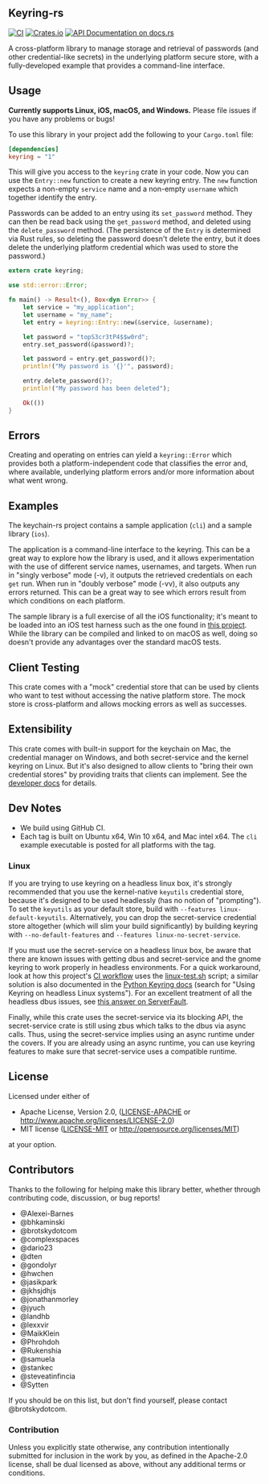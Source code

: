 ## Keyring-rs
[![CI](https://github.com/hwchen/keyring-rs/actions/workflows/build.yaml/badge.svg)](https://github.com/hwchen/keyring-rs/actions?query=workflow%3Abuild)
[![Crates.io](https://img.shields.io/crates/v/keyring.svg?style=flat-square)](https://crates.io/crates/keyring)
[![API Documentation on docs.rs](https://docs.rs/keyring/badge.svg)](https://docs.rs/keyring)

A cross-platform library to manage storage and retrieval of passwords (and other credential-like secrets) in the underlying platform secure store, with a fully-developed example that provides a command-line interface.

## Usage

__Currently supports Linux, iOS, macOS, and Windows.__ Please file issues if you have any problems or bugs!

To use this library in your project add the following to your `Cargo.toml` file:

```toml
[dependencies]
keyring = "1"
```

This will give you access to the `keyring` crate in your code. Now you can use  the `Entry::new` function to create a new keyring entry. The `new` function expects a non-empty `service` name and a non-empty `username` which together identify the entry.

Passwords can be added to an entry using its `set_password` method.  They can then be read back using the `get_password` method, and deleted using the `delete_password` method.  (The persistence of the `Entry` is determined via Rust rules, so deleting the password doesn't delete the entry, but it does delete the underlying platform credential which was used to store the password.)

```rust
extern crate keyring;

use std::error::Error;

fn main() -> Result<(), Box<dyn Error>> {
    let service = "my_application";
    let username = "my_name";
    let entry = keyring::Entry::new(&service, &username);

    let password = "topS3cr3tP4$$w0rd";
    entry.set_password(&password)?;

    let password = entry.get_password()?;
    println!("My password is '{}'", password);

    entry.delete_password()?;
    println!("My password has been deleted");

    Ok(())
}
```

## Errors

Creating and operating on entries can yield a `keyring::Error` which provides both a platform-independent code that classifies the error and, where available, underlying platform errors and/or more information about what went wrong.

## Examples

The keychain-rs project contains a sample application (`cli`) and a sample library (`ios`).

The application is a command-line interface to the keyring.  This can be a great way to explore how the library is used, and it allows experimentation with the use of different service names, usernames, and targets.  When run in "singly verbose" mode (-v), it outputs the retrieved credentials on each `get` run.  When run in "doubly verbose" mode (-vv), it also outputs any errors returned.  This can be a great way to see which errors result from which conditions on each platform.

The sample library is a full exercise of all the iOS functionality; it's meant to be loaded into an iOS test harness such as the one found in [this project](https://github.com/brotskydotcom/rust-on-ios). While the library can be compiled and linked to on macOS as well, doing so doesn't provide any advantages over the standard macOS tests.

## Client Testing

This crate comes with a "mock" credential store that can be used by clients who want to test without accessing the native platform store.  The mock store is cross-platform and allows mocking errors as well as successes.

## Extensibility

This crate comes with built-in support for the keychain on Mac, the credential manager on Windows, and both secret-service and the kernel keyring on Linux.  But it's also designed to allow clients to "bring their own credential stores" by providing traits that clients can implement.  See the [developer docs](https://docs.rs/keyring/latest/keyring/) for details.

## Dev Notes

* We build using GitHub CI.
* Each tag is built on Ubuntu x64, Win 10 x64, and Mac intel x64.  The `cli` example executable is posted for all platforms with the tag.

### Linux

If you are trying to use keyring on a headless linux box, it's strongly recommended that you use the kernel-native `keyutils` credential store, because it's designed to be used headlessly (has no notion of "prompting").  To set the `keyutils` as your default store, build with `--features linux-default-keyutils`.  Alternatively, you can drop the secret-service credential store altogether (which will slim your build significantly) by building keyring with `--no-default-features` and `--features linux-no-secret-service`.

If you must use the secret-service on a headless linux box, be aware that there are known issues with getting dbus and secret-service and the gnome keyring to work properly in headless environments.  For a quick workaround, look at how this project's [CI workflow](https://github.com/hwchen/keyring-rs/blob/master/.github/workflows/build.yaml) uses the [linux-test.sh](https://github.com/hwchen/keyring-rs/blob/master/linux-test.sh) script; a similar solution is also documented in the [Python Keyring docs](https://pypi.org/project/keyring/) (search for "Using Keyring on headless Linux systems").  For an excellent treatment of all the headless dbus issues, see [this answer on ServerFault](https://serverfault.com/a/906224/79617).

Finally, while this crate uses the secret-service via its blocking API, the secret-service crate is still using zbus which talks to the dbus via async calls.  Thus, using the secret-service implies using an async runtime under the covers.  If you are already using an async runtime, you can use keyring features to make sure that secret-service uses a compatible runtime.

## License

Licensed under either of

* Apache License, Version 2.0, ([LICENSE-APACHE](LICENSE-APACHE) or http://www.apache.org/licenses/LICENSE-2.0)
* MIT license ([LICENSE-MIT](LICENSE-MIT) or http://opensource.org/licenses/MIT)

at your option.

## Contributors

Thanks to the following for helping make this library better, whether through contributing code, discussion, or bug reports!

- @Alexei-Barnes
- @bhkaminski
- @brotskydotcom
- @complexspaces
- @dario23
- @dten
- @gondolyr
- @hwchen
- @jasikpark
- @jkhsjdhjs
- @jonathanmorley
- @jyuch
- @landhb
- @lexxvir
- @MaikKlein
- @Phrohdoh
- @Rukenshia
- @samuela
- @stankec
- @steveatinfincia
- @Sytten

If you should be on this list, but don't find yourself, please contact @brotskydotcom.

### Contribution

Unless you explicitly state otherwise, any contribution intentionally submitted for inclusion in the work by you, as defined in the Apache-2.0 license, shall be dual licensed as above, without any additional terms or conditions.

